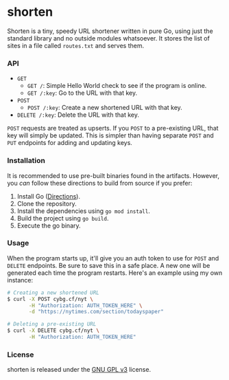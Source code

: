 # shorten
Shorten is a tiny, speedy URL shortener written in pure Go, using just the standard library and no outside modules whatsoever. It stores the list of sites in a file called `routes.txt` and serves them.

### API
* `GET`
    * `GET /`: Simple Hello World check to see if the program is online.
    * `GET /:key`: Go to the URL with that key.
* `POST`
    * `POST /:key`: Create a new shortened URL with that key.
* `DELETE /:key`: Delete the URL with that key.

`POST` requests are treated as upserts. If you `POST` to a pre-existing URL, that key will simply be updated. This is simpler than having separate `POST` and `PUT` endpoints for adding and updating keys.

### Installation
It is recommended to use pre-built binaries found in the artifacts. However, you _can_ follow these directions to build from source if you prefer:

1. Install Go ([Directions](https://golang.org/doc/install)).
2. Clone the repository.
3. Install the dependencies using `go mod install`.
4. Build the project using `go build`.
5. Execute the go binary.

### Usage
When the program starts up, it'll give you an auth token to use for `POST` and `DELETE` endpoints. Be sure to save this in a safe place. A new one will be generated each time the program restarts. Here's an example using my own instance:

```sh
# Creating a new shortened URL
$ curl -X POST cybg.cf/nyt \
       -H "Authorization: AUTH_TOKEN_HERE" \
       -d "https://nytimes.com/section/todayspaper"

# Deleting a pre-existing URL
$ curl -X DELETE cybg.cf/nyt \
       -H "Authorization: AUTH_TOKEN_HERE"
```

### License
shorten is released under the [GNU GPL v3](./LICENSE) license.  
